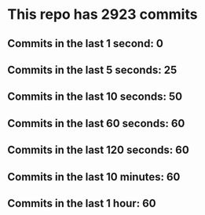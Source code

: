 # This repo has 2923 commits

## Commits in the last 1 second: 0
## Commits in the last 5 seconds: 25
## Commits in the last 10 seconds: 50
## Commits in the last 60 seconds: 60
## Commits in the last 120 seconds: 60
## Commits in the last 10 minutes: 60
## Commits in the last 1 hour: 60
